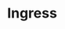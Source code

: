 ---
title: "Ingress"
description: "External access management"
weight: 4
banner: "images/ingress.png"
tags: [kubernetes,kubernetes-resources]
categories: [kubernetes]
level: "beginner"
---